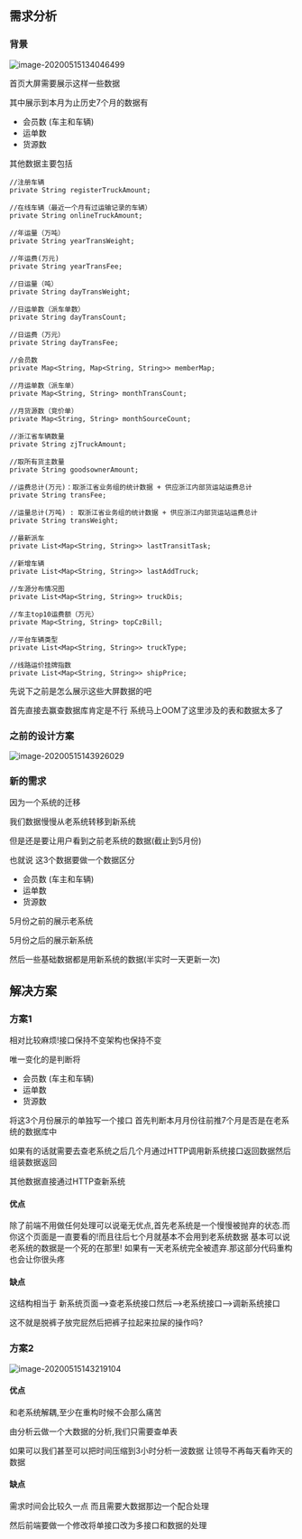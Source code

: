 ## 需求分析

### 背景

![image-20200515134046499](https://gitee.com/cdx_dayshow/picBed/raw/master/img/image-20200515134046499.png)

首页大屏需要展示这样一些数据

其中展示到本月为止历史7个月的数据有

* 会员数 (车主和车辆)
* 运单数
* 货源数

其他数据主要包括

```
//注册车辆
private String registerTruckAmount;

//在线车辆（最近一个月有过运输记录的车辆）
private String onlineTruckAmount;

//年运量（万吨）
private String yearTransWeight;

//年运费(万元)
private String yearTransFee;

//日运量（吨）
private String dayTransWeight;

//日运单数（派车单数）
private String dayTransCount;

//日运费（万元）
private String dayTransFee;

//会员数
private Map<String, Map<String, String>> memberMap;

//月运单数（派车单）
private Map<String, String> monthTransCount;

//月货源数（竞价单）
private Map<String, String> monthSourceCount;

//浙江省车辆数量
private String zjTruckAmount;

//取所有货主数量
private String goodsownerAmount;

//运费总计(万元)：取浙江省业务组的统计数据 + 供应浙江内部货运站运费总计
private String transFee;

//运量总计(万吨) : 取浙江省业务组的统计数据 + 供应浙江内部货运站运费总计
private String transWeight;

//最新派车
private List<Map<String, String>> lastTransitTask;

//新增车辆
private List<Map<String, String>> lastAddTruck;

//车源分布情况图
private List<Map<String, String>> truckDis;

//车主top10运费额（万元）
private Map<String, String> topCzBill;

//平台车辆类型
private List<Map<String, String>> truckType;

//线路运价挂牌指数
private List<Map<String, String>> shipPrice;
```

先说下之前是怎么展示这些大屏数据的吧

首先直接去赢查数据库肯定是不行 系统马上OOM了这里涉及的表和数据太多了

### 之前的设计方案

![image-20200515143926029](https://gitee.com/cdx_dayshow/picBed/raw/master/img/image-20200515143926029.png)



### 新的需求

因为一个系统的迁移

我们数据慢慢从老系统转移到新系统

但是还是要让用户看到之前老系统的数据(截止到5月份)

也就说 这3个数据要做一个数据区分

* 会员数 (车主和车辆)
* 运单数
* 货源数

5月份之前的展示老系统

5月份之后的展示新系统

然后一些基础数据都是用新系统的数据(半实时一天更新一次)

## 解决方案

### 方案1

相对比较麻烦!接口保持不变架构也保持不变

唯一变化的是判断将

* 会员数 (车主和车辆)
* 运单数
* 货源数

将这3个月份展示的单独写一个接口 首先判断本月月份往前推7个月是否是在老系统的数据库中

如果有的话就需要去查老系统之后几个月通过HTTP调用新系统接口返回数据然后组装数据返回

其他数据直接通过HTTP查新系统

#### 优点

除了前端不用做任何处理可以说毫无优点,首先老系统是一个慢慢被抛弃的状态.而你这个页面是一直要看的!而且往后七个月就基本不会用到老系统数据  基本可以说老系统的数据是一个死的在那里! 如果有一天老系统完全被遗弃.那这部分代码重构也会让你很头疼

#### 缺点

这结构相当于 新系统页面-->查老系统接口然后-->老系统接口-->调新系统接口

这不就是脱裤子放完屁然后把裤子拉起来拉屎的操作吗?

### 方案2

![image-20200515143219104](https://gitee.com/cdx_dayshow/picBed/raw/master/img/image-20200515143219104.png)

#### 优点

和老系统解耦,至少在重构时候不会那么痛苦

由分析云做一个大数据的分析,我们只需要查单表

如果可以我们甚至可以把时间压缩到3小时分析一波数据 让领导不再每天看昨天的数据

#### 缺点

需求时间会比较久一点 而且需要大数据那边一个配合处理

然后前端要做一个修改将单接口改为多接口和数据的处理

